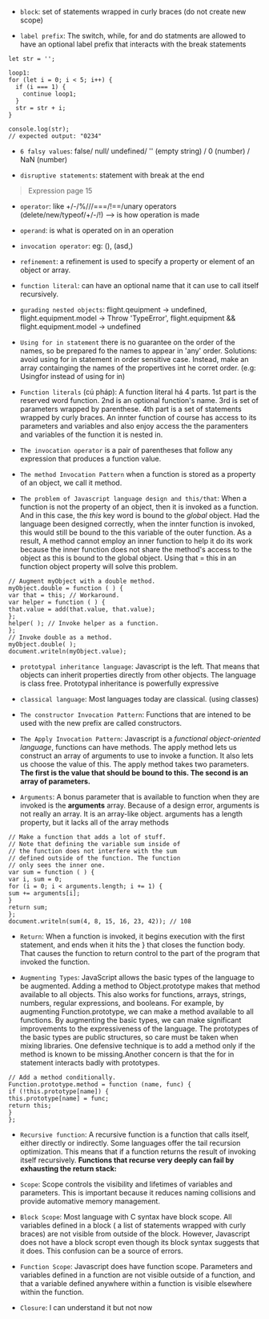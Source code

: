 - `block`: set of statements wrapped in curly braces (do not create new scope)

- `label prefix`: The switch, while, for and do statments are allowed to have an optional label prefix that interacts with the break statements

```
let str = '';

loop1:
for (let i = 0; i < 5; i++) {
  if (i === 1) {
    continue loop1;
  }
  str = str + i;
}

console.log(str);
// expected output: "0234"
```

- `6 falsy values`: false/ null/ undefined/ '' (empty string) / 0 (number) / NaN (number)

- `disruptive statements`: statement with break at the end

> Expression page 15

- `operator`: like +/-/%///===/!==/unary operators (delete/new/typeof/+/-/!) --> is how operation is made

- `operand`: is what is operated on in an operation

- `invocation operator`: eg: (), (asd,)

- `refinement`: a refinement is used to specify a property or element of an object or array.

- `function literal`: can have an optional name that it can use to call itself recursively.

- `gurading nested objects`: flight.qeuipment -> undefined, flight.equipment.model -> Throw 'TypeError', flight.equipment && flight.equipment.model -> undefined

- `Using for in statement` there is no guarantee on the order of the names, so be prepared fo the names to appear in 'any' order. Solutions: avoid using for in statement in order sensitive case. Instead, make an array containging the names of the propertives int he corret order. (e.g: Usingfor instead of using for in)

- `Function literals` (cú pháp): A function literal há 4 parts. 1st part is the reserved word function. 2nd is an optional function's name. 3rd is set of parameters wrapped by parenthese. 4th part is a set of statements wrapped by curly braces. An innter function of course has access to its parameters and variables and also enjoy access the the paramenters and variables of the function it is nested in.

- `The invocation operator` is a pair of parentheses that follow any expression that produces a function value.

- `The method Invocation Pattern` when a function is stored as a property of an object, we call it method.

- `The problem of Javascript language design and this/that`: When a function is not the property of an object, then it is invoked as a function. And in this case, the _this_ key word is bound to the _global_ object. Had the language been designed correctly, when the innter function is invoked, this would still be bound to the this variable of the outer function. As a result, A method cannot employ an inner function to help it do its work because the inner function does not share the method's access to the object as this is bound to the global object. Using that = this in an function object property will solve this problem.

```
// Augment myObject with a double method.
myObject.double = function ( ) {
var that = this; // Workaround.
var helper = function ( ) {
that.value = add(that.value, that.value);
};
helper( ); // Invoke helper as a function.
};
// Invoke double as a method.
myObject.double( );
document.writeln(myObject.value);
```

- `prototypal inheritance language`: Javascript is the left. That means that objects can inherit properties directly from other objects. The language is class free. Prototypal inheritance is powerfully expressive

- `classical language`: Most languages today are classical. (using classes)

- `The constructor Invocation Pattern`: Functions that are intened to be used with the new prefix are called constructors.

- `The Apply Invocation Pattern`: Javascript is a _functional object-oriented language_, functions can have methods. The apply method lets us construct an array of arguments to use to invoke a function. It also lets us choose the value of this. The apply method takes two parameters. **The first is the value that should be bound to this. The second is an array of parameters.**

- `Arguments`: A bonus parameter that is available to function when they are invoked is the **arguments** array. Because of a design error, arguments is not really an array. It is an array-like object. arguments has a length property, but it lacks all of the array methods

```
// Make a function that adds a lot of stuff.
// Note that defining the variable sum inside of
// the function does not interfere with the sum
// defined outside of the function. The function
// only sees the inner one.
var sum = function ( ) {
var i, sum = 0;
for (i = 0; i < arguments.length; i += 1) {
sum += arguments[i];
}
return sum;
};
document.writeln(sum(4, 8, 15, 16, 23, 42)); // 108
```

- `Return`: When a function is invoked, it begins execution with the first statement, and ends when it hits the } that closes the function body. That causes the function to return control to the part of the program that invoked the function.

- `Augmenting Types`: JavaScript allows the basic types of the language to be augmented. Adding a method to Object.prototype makes that method available to all objects. This also works for functions, arrays, strings, numbers, regular expressions, and booleans. For example, by augmenting Function.prototype, we can make a method available to all functions. By augmenting the basic types, we can make significant improvements to the expressiveness of the language. The prototypes of the basic types are public structures, so care must be taken when mixing libraries. One defensive technique is to add a method only if the method is known to be missing.Another concern is that the for in statement interacts badly with prototypes.

```
// Add a method conditionally.
Function.prototype.method = function (name, func) {
if (!this.prototype[name]) {
this.prototype[name] = func;
return this;
}
};
```

- `Recursive function`: A recursive function is a function that calls itself, either directly or indirectly. Some languages offer the tail recursion optimization. This means that if a function returns the result of invoking itself recursively. **Functions that recurse very deeply can fail by exhausting the return stack:**

- `Scope`: Scope controls the visibility and lifetimes of variables and parameters. This is important because it reduces naming collisions and provide automative memory management.

- `Block Scope`: Most language with C syntax have block scope. All variables defined in a block ( a list of statements wrapped with curly braces) are not visible from outside of the block. However, Javascript does not have a block scropt even though its block syntax suggests that it does. This confusion can be a source of errors.

- `Function Scope`: Javascript does have function scope. Parameters and variables defined in a function are not visible outside of a function, and that a variable defined anywhere within a function is visible elsewhere within the function.

- `Closure`: I can understand it but not now
